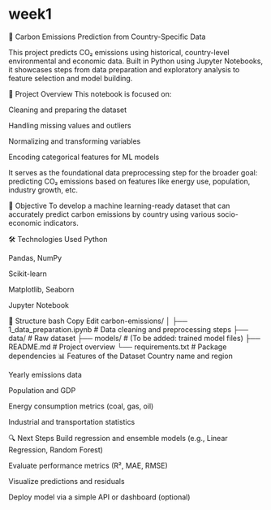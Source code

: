 # week1
🌱 Carbon Emissions Prediction from Country-Specific Data

This project predicts CO₂ emissions using historical, country-level environmental and economic data. Built in Python using Jupyter Notebooks, it showcases steps from data preparation and exploratory analysis to feature selection and model building.

📌 Project Overview
This notebook is focused on:

Cleaning and preparing the dataset

Handling missing values and outliers

Normalizing and transforming variables

Encoding categorical features for ML models

It serves as the foundational data preprocessing step for the broader goal: predicting CO₂ emissions based on features like energy use, population, industry growth, etc.

🧠 Objective
To develop a machine learning-ready dataset that can accurately predict carbon emissions by country using various socio-economic indicators.

🛠️ Technologies Used
Python

Pandas, NumPy

Scikit-learn

Matplotlib, Seaborn

Jupyter Notebook

📁 Structure
bash
Copy
Edit
carbon-emissions/
│
├── 1_data_preparation.ipynb   # Data cleaning and preprocessing steps
├── data/                      # Raw dataset
├── models/                    # (To be added: trained model files)
├── README.md                  # Project overview
└── requirements.txt           # Package dependencies
📊 Features of the Dataset
Country name and region

Yearly emissions data

Population and GDP

Energy consumption metrics (coal, gas, oil)

Industrial and transportation statistics

🔍 Next Steps
Build regression and ensemble models (e.g., Linear Regression, Random Forest)

Evaluate performance metrics (R², MAE, RMSE)

Visualize predictions and residuals

Deploy model via a simple API or dashboard (optional)


